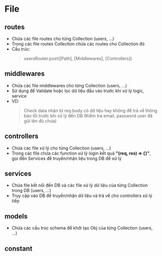 # File

## routes

- Chứa các file routes cho từng Collection (users, ...)
- Trong các file routes Collection chứa các routes cho Collection đó
- Cấu trúc:
  > usersRouter.post([Path], [Middlewares], [Controllers])

## middlewares

- Chứa các file middlewares cho từng Collection (users, ...)
- Sử dụng để Validate hoặc lọc dữ liệu đầu vào trước khi xử lý logic, service
- VD:
  > Check data nhận từ req.body có dữ liệu hay không để trả về thông báo lỗi trước khi xử lý đến DB (Kiểm tra email, password user đã gửi lên đủ chưa)

## controllers

- Chứa các file xử lý cho từng Collection (users, ...)
- Trong các file chứa các function xử lý login kết quả **"(req, res) => {}"**, gọi đến Services để truyền/nhận liệu trong DB để xử lý

## services

- Chứa file kết nối đến DB và các file xử lý dữ liệu của từng Collection trong DB (users, ...)
- Truy cập vào DB để truyền/nhận dữ liệu và trả về cho controllers xử lý tiếp

## models

- Chứa các cấu trúc schema để khởi tạo Obj của từng Collection (users, ...)

## constant
